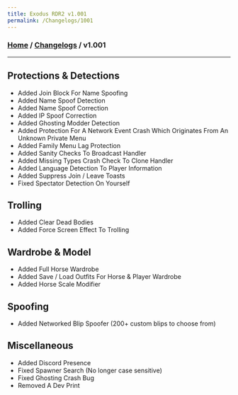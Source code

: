 ```yaml
---
title: Exodus RDR2 v1.001
permalink: /Changelogs/1001
---
```

### [Home](../../index.md) / [Changelogs](../Changelogs.md) / v1.001
---
## Protections & Detections
- Added Join Block For Name Spoofing
- Added Name Spoof Detection
- Added Name Spoof Correction
- Added IP Spoof Correction
- Added Ghosting Modder Detection
- Added Protection For A Network Event Crash Which Originates From An Unknown Private Menu
- Added Family Menu Lag Protection
- Added Sanity Checks To Broadcast Handler
- Added Missing Types Crash Check To Clone Handler
- Added Language Detection To Player Information
- Added Suppress Join / Leave Toasts
- Fixed Spectator Detection On Yourself

## Trolling
- Added Clear Dead Bodies
- Added Force Screen Effect To Trolling

## Wardrobe & Model
- Added Full Horse Wardrobe
- Added Save / Load Outfits For Horse & Player Wardrobe
- Added Horse Scale Modifier

## Spoofing
- Added Networked Blip Spoofer (200+ custom blips to choose from)

## Miscellaneous
- Added Discord Presence
- Fixed Spawner Search (No longer case sensitive)
- Fixed Ghosting Crash Bug
- Removed A Dev Print
